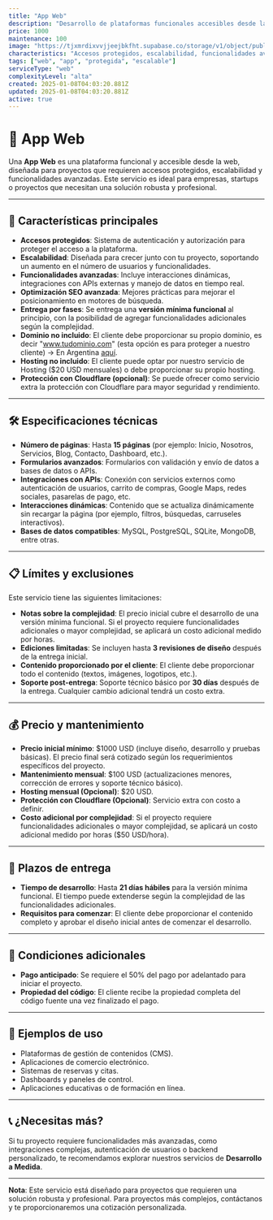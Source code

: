 ```yaml
---
title: "App Web"
description: "Desarrollo de plataformas funcionales accesibles desde la web, con accesos protegidos, escalabilidad y funcionalidades avanzadas. Ideal para proyectos que requieren una solución robusta y profesional."
price: 1000
maintenance: 100
image: "https://tjxmrdixvvjjeejbkfht.supabase.co/storage/v1/object/public/insightdev.public/services/App%20Web%20350.jpg"
characteristics: "Accesos protegidos, escalabilidad, funcionalidades avanzadas."
tags: ["web", "app", "protegida", "escalable"]
serviceType: "web"
complexityLevel: "alta"
created: 2025-01-08T04:03:20.881Z
updated: 2025-01-08T04:03:20.881Z
active: true
---
```


# 🚀 **App Web**

Una **App Web** es una plataforma funcional y accesible desde la web, diseñada para proyectos que requieren accesos protegidos, escalabilidad y funcionalidades avanzadas. Este servicio es ideal para empresas, startups o proyectos que necesitan una solución robusta y profesional.

---

## 🌟 **Características principales**
- **Accesos protegidos**: Sistema de autenticación y autorización para proteger el acceso a la plataforma.
- **Escalabilidad**: Diseñada para crecer junto con tu proyecto, soportando un aumento en el número de usuarios y funcionalidades.
- **Funcionalidades avanzadas**: Incluye interacciones dinámicas, integraciones con APIs externas y manejo de datos en tiempo real.
- **Optimización SEO avanzada**: Mejores prácticas para mejorar el posicionamiento en motores de búsqueda.
- **Entrega por fases**: Se entrega una **versión mínima funcional** al principio, con la posibilidad de agregar funcionalidades adicionales según la complejidad.
- **Dominio no incluido**: El cliente debe proporcionar su propio dominio, es decir "www.tudominio.com" (esta opción es para proteger a nuestro cliente) -> En Argentina [aquí](https://nic.ar/).
- **Hosting no incluido**: El cliente puede optar por nuestro servicio de Hosting ($20 USD mensuales) o debe proporcionar su propio hosting.
- **Protección con Cloudflare (opcional)**: Se puede ofrecer como servicio extra la protección con Cloudflare para mayor seguridad y rendimiento.

---

## 🛠️ **Especificaciones técnicas**
- **Número de páginas**: Hasta **15 páginas** (por ejemplo: Inicio, Nosotros, Servicios, Blog, Contacto, Dashboard, etc.).
- **Formularios avanzados**: Formularios con validación y envío de datos a bases de datos o APIs.
- **Integraciones con APIs**: Conexión con servicios externos como autenticación de usuarios, carrito de compras, Google Maps, redes sociales, pasarelas de pago, etc.
- **Interacciones dinámicas**: Contenido que se actualiza dinámicamente sin recargar la página (por ejemplo, filtros, búsquedas, carruseles interactivos).
- **Bases de datos compatibles**: MySQL, PostgreSQL, SQLite, MongoDB, entre otras.

---

## 📋 **Límites y exclusiones**
Este servicio tiene las siguientes limitaciones:
- **Notas sobre la complejidad**: El precio inicial cubre el desarrollo de una versión mínima funcional. Si el proyecto requiere funcionalidades adicionales o mayor complejidad, se aplicará un costo adicional medido por horas.
- **Ediciones limitadas**: Se incluyen hasta **3 revisiones de diseño** después de la entrega inicial.
- **Contenido proporcionado por el cliente**: El cliente debe proporcionar todo el contenido (textos, imágenes, logotipos, etc.).
- **Soporte post-entrega**: Soporte técnico básico por **30 días** después de la entrega. Cualquier cambio adicional tendrá un costo extra.

---

## 💰 **Precio y mantenimiento**
- **Precio inicial mínimo**: $1000 USD (incluye diseño, desarrollo y pruebas básicas). El precio final será cotizado según los requerimientos específicos del proyecto.
- **Mantenimiento mensual**: $100 USD (actualizaciones menores, corrección de errores y soporte técnico básico).
- **Hosting mensual (Opcional)**: $20 USD.
- **Protección con Cloudflare (Opcional)**: Servicio extra con costo a definir.
- **Costo adicional por complejidad**: Si el proyecto requiere funcionalidades adicionales o mayor complejidad, se aplicará un costo adicional medido por horas ($50 USD/hora).

---

## 📅 **Plazos de entrega**
- **Tiempo de desarrollo**: Hasta **21 días hábiles** para la versión mínima funcional. El tiempo puede extenderse según la complejidad de las funcionalidades adicionales.
- **Requisitos para comenzar**: El cliente debe proporcionar el contenido completo y aprobar el diseño inicial antes de comenzar el desarrollo.

---

## 🚨 **Condiciones adicionales**
- **Pago anticipado**: Se requiere el 50% del pago por adelantado para iniciar el proyecto.
- **Propiedad del código**: El cliente recibe la propiedad completa del código fuente una vez finalizado el pago.

---

## 📸 **Ejemplos de uso**
- Plataformas de gestión de contenidos (CMS).
- Aplicaciones de comercio electrónico.
- Sistemas de reservas y citas.
- Dashboards y paneles de control.
- Aplicaciones educativas o de formación en línea.

---

## 📞 **¿Necesitas más?**
Si tu proyecto requiere funcionalidades más avanzadas, como integraciones complejas, autenticación de usuarios o backend personalizado, te recomendamos explorar nuestros servicios de **Desarrollo a Medida**.

---

**Nota**: Este servicio está diseñado para proyectos que requieren una solución robusta y profesional. Para proyectos más complejos, contáctanos y te proporcionaremos una cotización personalizada.
